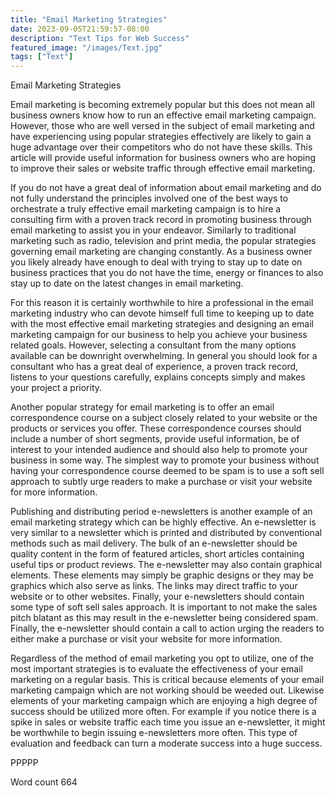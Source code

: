 ```yaml
---
title: "Email Marketing Strategies"
date: 2023-09-05T21:59:57-08:00
description: "Text Tips for Web Success"
featured_image: "/images/Text.jpg"
tags: ["Text"]
---
```


Email Marketing Strategies

Email marketing is becoming extremely popular but this does not mean all business owners know how to run an effective email marketing campaign. However, those who are well versed in the subject of email marketing and have experiencing using popular strategies effectively are likely to gain a huge advantage over their competitors who do not have these skills. This article will provide useful information for business owners who are hoping to improve their sales or website traffic through effective email marketing.

If you do not have a great deal of information about email marketing and do not fully understand the principles involved one of the best ways to orchestrate a truly effective email marketing campaign is to hire a consulting firm with a proven track record in promoting business through email marketing to assist you in your endeavor. Similarly to traditional marketing such as radio, television and print media, the popular strategies governing email marketing are changing constantly. As a business owner you likely already have enough to deal with trying to stay up to date on business practices that you do not have the time, energy or finances to also stay up to date on the latest changes in email marketing. 

For this reason it is certainly worthwhile to hire a professional in the email marketing industry who can devote himself full time to keeping up to date with the most effective email marketing strategies and designing an email marketing campaign for our business to help you achieve your business related goals. However, selecting a consultant from the many options available can be downright overwhelming. In general you should look for a consultant who has a great deal of experience, a proven track record, listens to your questions carefully, explains concepts simply and makes your project a priority. 

Another popular strategy for email marketing is to offer an email correspondence course on a subject closely related to your website or the products or services you offer. These correspondence courses should include a number of short segments, provide useful information, be of interest to your intended audience and should also help to promote your business in some way. The simplest way to promote your business without having your correspondence course deemed to be spam is to use a soft sell approach to subtly urge readers to make a purchase or visit your website for more information. 

Publishing and distributing period e-newsletters is another example of an email marketing strategy which can be highly effective. An e-newsletter is very similar to a newsletter which is printed and distributed by conventional methods such as mail delivery. The bulk of an e-newsletter should be quality content in the form of featured articles, short articles containing useful tips or product reviews. The e-newsletter may also contain graphical elements. These elements may simply be graphic designs or they may be graphics which also serve as links. The links may direct traffic to your website or to other websites. Finally, your e-newsletters should contain some type of soft sell sales approach. It is important to not make the sales pitch blatant as this may result in the e-newsletter being considered spam. Finally, the e-newsletter should contain a call to action urging the readers to either make a purchase or visit your website for more information. 

Regardless of the method of email marketing you opt to utilize, one of the most important strategies is to evaluate the effectiveness of your email marketing on a regular basis. This is critical because elements of your email marketing campaign which are not working should be weeded out. Likewise elements of your marketing campaign which are enjoying a high degree of success should be utilized more often. For example if you notice there is a spike in sales or website traffic each time you issue an e-newsletter, it might be worthwhile to begin issuing e-newsletters more often. This type of evaluation and feedback can turn a moderate success into a huge success. 

PPPPP

Word count 664

